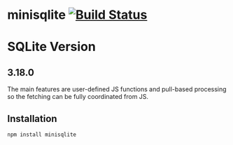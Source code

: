 # minisqlite [![Build Status](https://travis-ci.org/zhm/minisqlite.svg?branch=master)](https://travis-ci.org/zhm/minisqlite)

# SQLite Version

## 3.18.0

The main features are user-defined JS functions and pull-based processing so the fetching can be fully coordinated from JS.

## Installation

```sh
npm install minisqlite
```
